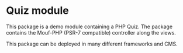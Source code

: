 Quiz module
============

This package is a demo module containing a PHP Quiz.
The package contains the Mouf-PHP (PSR-7 compatible) controller along the views.

This package can be deployed in many different frameworks and CMS.
